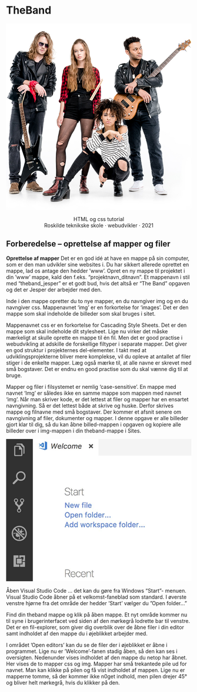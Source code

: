 # TheBand
<div align="center">
  <img src="https://github.com/rts-cmk-opgaver/TheBand/blob/main/Beskrivelsesmaterialer/The%20band%20tutorial%202018.jpg">
  <p>
   HTML og css tutorial<br> Roskilde teknikske skole · webudvikler · 2021
  </p>
</div>

## Forberedelse – oprettelse af mapper og filer

**Oprettelse af mapper**
Det er en god idé at have en mappe på sin computer, som er den man udvikler sine websites i. Du har sikkert allerede oprettet en mappe, lad os antage den hedder ’www’. Opret en ny mappe til projektet i din ’www’ mappe, kald den f.eks. “projektnavn_ditnavn”. Et mappenavn i stil med “theband_jesper” er et godt bud, hvis det altså er “The Band” opgaven og det er Jesper der arbejder med den. 

Inde i den mappe opretter du to nye mapper, en du navngiver
img og en du navngiver css. Mappenavnet ‘img’ er en forkortelse for ‘images’. Det er den
mappe som skal indeholde de billeder som skal bruges i sitet.

Mappenavnet css er en forkortelse for Cascading Style Sheets. Det er den mappe som skal indeholde dit stylesheet.
Lige nu virker det måske mærkeligt at skulle oprette en mappe til én fil. Men det er good
practise i webudvikling at adskille de forskellige filtyper i separate mapper. Det giver en god
struktur i projekternes del-elementer. 
I takt med at udviklingsprojekterne bliver mere komplekse, vil du opleve at antallet af filer stiger i de enkelte mapper. Læg også mærke til, at
alle navne er skrevet med små bogstaver. Det er endnu en good practise som du skal vænne
dig til at bruge. 

Mapper og filer i filsystemet er nemlig ‘case-sensitive’. En mappe med
navnet ‘Img’ er således ikke en samme mappe som mappen med navnet ‘img’. Når man
skriver kode, er det lettest at filer og mapper har en ensartet navngivning. Så er det lettest
både at skrive og huske. Derfor skrives mappe og filnavne med små bogstaver. Der kommer
et afsnit senere om navngivning af filer, dokumenter og mapper. I denne opgave er alle
billeder gjort klar til dig, så du kan åbne billed-mappen i opgaven og kopiere alle billeder
over i img-mappen i din theband-mappe i Sites.

<div align="center">
  <img src="https://github.com/rts-cmk-opgaver/TheBand/blob/main/Beskrivelsesmaterialer/welcome.jpg">
</div>

Åben Visual Studio Code ... det kan du gøre fra
Windows “Start”- menuen. Visual Studio Code
åbner på et velkomst-faneblad som standard. I
øverste venstre hjørne fra det område der hedder
’Start’ vælger du ”Open folder…”

Find din theband mappe og klik på åben mappe. Et nyt område kommer nu til syne i brugerinterfacet
ved siden af den mørkegrå lodrette bar til venstre. Det er en fil-explorer, som giver
dig overblik over de åbne filer i din editor samt indholdet af den mappe du i øjeblikket
arbejder med. 

I området ’Open editors’ kan du se de filer der i øjeblikket er åbne i
programmet. Lige nu er ’Welcome’-fanen stadig åben, så den kan ses i oversigten.
Nedenunder vises indholdet af den mappe du netop har åbnet. Her vises de to mapper css
og img. Mapper har små trekantede pile ud for navnet. Man kan klikke på pilen og få vist
indholdet af mappen. Lige nu er mapperne tomme, så der kommer ikke n0get indhold, men
pilen drejer 45° og bliver helt mørkegrå, hvis du klikker på den.
